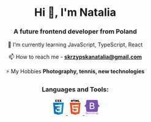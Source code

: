 
<h1 align="center">Hi 👋, I'm Natalia</h1>
<h3 align="center">A future frontend developer from Poland</h3>
<div align="center">

 🌱 I’m currently learning JavaScript, TypeScript, React

 📫 How to reach me - **skrzypskanatalia@gmail.com**

 ⚡ My Hobbies **Photography, tennis, new technologies**
</div>

<h3 align="center">Languages and Tools:</h3>
<div align="center">  

<a href="https://www.w3schools.com/css/" target="_blank" rel="noreferrer"> <img src="https://raw.githubusercontent.com/devicons/devicon/master/icons/css3/css3-original-wordmark.svg" alt="css3" width="40" height="40"/> </a> <a href="https://www.w3.org/html/" target="_blank" rel="noreferrer"> <img src="https://raw.githubusercontent.com/devicons/devicon/master/icons/html5/html5-original-wordmark.svg" alt="html5" width="40" height="40"/> </a> <a href="https://getbootstrap.com" target="_blank" rel="noreferrer"> <img src="https://raw.githubusercontent.com/devicons/devicon/master/icons/bootstrap/bootstrap-plain-wordmark.svg" alt="bootstrap" width="40" height="40"/> </a> </div>

